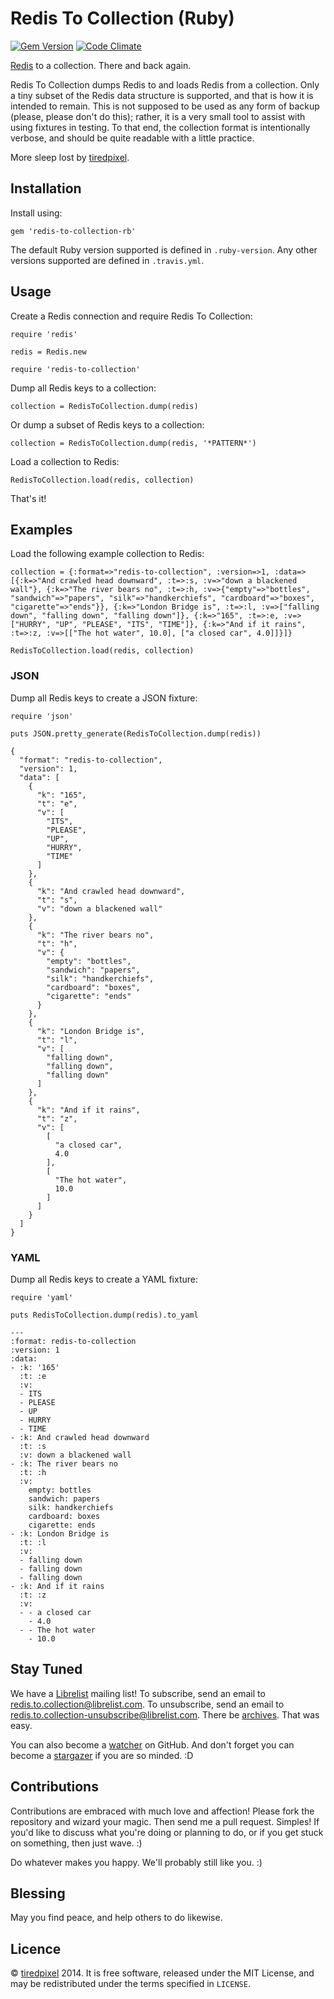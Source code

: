 # Redis To Collection (Ruby)

[![Gem Version](https://badge.fury.io/rb/redis-to-collection-rb.png)](http://badge.fury.io/rb/redis-to-collection-rb)
[![Code Climate](https://codeclimate.com/github/tiredpixel/redis-to-collection-rb.png)](https://codeclimate.com/github/tiredpixel/redis-to-collection-rb)

[Redis](http://redis.io/) to a collection. There and back again.

Redis To Collection dumps Redis to and loads Redis from a collection. Only a
tiny subset of the Redis data structure is supported, and that is how it is
intended to remain. This is not supposed to be used as any form of backup
(please, please don't do this); rather, it is a very small tool to assist with
using fixtures in testing. To that end, the collection format is intentionally
verbose, and should be quite readable with a little practice.

More sleep lost by [tiredpixel](http://www.tiredpixel.com).


## Installation

Install using:

    gem 'redis-to-collection-rb'

The default Ruby version supported is defined in `.ruby-version`.
Any other versions supported are defined in `.travis.yml`.


## Usage

Create a Redis connection and require Redis To Collection:

    require 'redis'
    
    redis = Redis.new
    
    require 'redis-to-collection'

Dump all Redis keys to a collection:

    collection = RedisToCollection.dump(redis)

Or dump a subset of Redis keys to a collection:

    collection = RedisToCollection.dump(redis, '*PATTERN*')

Load a collection to Redis:

    RedisToCollection.load(redis, collection)

That's it!


## Examples

Load the following example collection to Redis:

    collection = {:format=>"redis-to-collection", :version=>1, :data=>[{:k=>"And crawled head downward", :t=>:s, :v=>"down a blackened wall"}, {:k=>"The river bears no", :t=>:h, :v=>{"empty"=>"bottles", "sandwich"=>"papers", "silk"=>"handkerchiefs", "cardboard"=>"boxes", "cigarette"=>"ends"}}, {:k=>"London Bridge is", :t=>:l, :v=>["falling down", "falling down", "falling down"]}, {:k=>"165", :t=>:e, :v=>["HURRY", "UP", "PLEASE", "ITS", "TIME"]}, {:k=>"And if it rains", :t=>:z, :v=>[["The hot water", 10.0], ["a closed car", 4.0]]}]}
    
    RedisToCollection.load(redis, collection)

### JSON

Dump all Redis keys to create a JSON fixture:

    require 'json'
    
    puts JSON.pretty_generate(RedisToCollection.dump(redis))

    {
      "format": "redis-to-collection",
      "version": 1,
      "data": [
        {
          "k": "165",
          "t": "e",
          "v": [
            "ITS",
            "PLEASE",
            "UP",
            "HURRY",
            "TIME"
          ]
        },
        {
          "k": "And crawled head downward",
          "t": "s",
          "v": "down a blackened wall"
        },
        {
          "k": "The river bears no",
          "t": "h",
          "v": {
            "empty": "bottles",
            "sandwich": "papers",
            "silk": "handkerchiefs",
            "cardboard": "boxes",
            "cigarette": "ends"
          }
        },
        {
          "k": "London Bridge is",
          "t": "l",
          "v": [
            "falling down",
            "falling down",
            "falling down"
          ]
        },
        {
          "k": "And if it rains",
          "t": "z",
          "v": [
            [
              "a closed car",
              4.0
            ],
            [
              "The hot water",
              10.0
            ]
          ]
        }
      ]
    }

### YAML

Dump all Redis keys to create a YAML fixture:

    require 'yaml'
    
    puts RedisToCollection.dump(redis).to_yaml

    ---
    :format: redis-to-collection
    :version: 1
    :data:
    - :k: '165'
      :t: :e
      :v:
      - ITS
      - PLEASE
      - UP
      - HURRY
      - TIME
    - :k: And crawled head downward
      :t: :s
      :v: down a blackened wall
    - :k: The river bears no
      :t: :h
      :v:
        empty: bottles
        sandwich: papers
        silk: handkerchiefs
        cardboard: boxes
        cigarette: ends
    - :k: London Bridge is
      :t: :l
      :v:
      - falling down
      - falling down
      - falling down
    - :k: And if it rains
      :t: :z
      :v:
      - - a closed car
        - 4.0
      - - The hot water
        - 10.0


## Stay Tuned

We have a [Librelist](http://librelist.com) mailing list!
To subscribe, send an email to <redis.to.collection@librelist.com>.
To unsubscribe, send an email to <redis.to.collection-unsubscribe@librelist.com>.
There be [archives](http://librelist.com/browser/redis.to.collection/).
That was easy.

You can also become a [watcher](https://github.com/tiredpixel/redis-to-collection-rb/watchers)
on GitHub. And don't forget you can become a [stargazer](https://github.com/tiredpixel/redis-to-collection-rb/stargazers) if you are so minded. :D


## Contributions

Contributions are embraced with much love and affection!
Please fork the repository and wizard your magic.
Then send me a pull request. Simples!
If you'd like to discuss what you're doing or planning to do, or if you get
stuck on something, then just wave. :)

Do whatever makes you happy. We'll probably still like you. :)


## Blessing

May you find peace, and help others to do likewise.


## Licence

© [tiredpixel](http://www.tiredpixel.com) 2014.
It is free software, released under the MIT License, and may be redistributed
under the terms specified in `LICENSE`.

